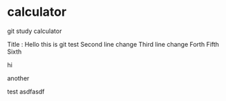 # calculator
git study calculator

Title : Hello this is git test
Second line change
Third line change
Forth
Fifth
Sixth

hi

another

test
asdfasdf
	